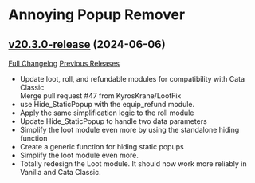# Annoying Popup Remover

## [v20.3.0-release](https://github.com/KyrosKrane/AnnoyingPopupRemover/tree/v20.3.0-release) (2024-06-06)
[Full Changelog](https://github.com/KyrosKrane/AnnoyingPopupRemover/compare/v20.2.0-release...v20.3.0-release) [Previous Releases](https://github.com/KyrosKrane/AnnoyingPopupRemover/releases)

- Update loot, roll, and refundable modules for compatibility with Cata Classic  
    Merge pull request #47 from KyrosKrane/LootFix  
- use Hide\_StaticPopup with the equip\_refund module.  
- Apply the same simplification logic to the roll module  
- Update Hide\_StaticPopup to handle two data parameters  
- Simplify the loot module even more by using the standalone hiding function  
- Create a generic function for hiding static popups  
- Simplify the loot module even more.  
- Totally redesign the Loot module. It should now work more reliably in Vanilla and Cata Classic.  
